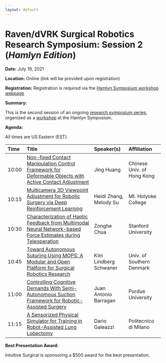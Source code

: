 ```yaml
---
layout: default
---
```


# Raven/dVRK Surgical Robotics Research Symposium: Session 2 (*Hamlyn Edition*)

**Date:**  July 19, 2021

**Location:** Online (link will be provided upon registration)

**Registration:** Registration is required via the [Hamlyn Symposium workshop webpage](https://hamlynsymposium.org/events/raven-dvrk-surgical-robotics-research/)

**Summary:**

This is the second session of an ongoing [research symposium series](../crtk-2021-research-symposium.md),
organized as a [workshop](https://hamlynsymposium.org/events/raven-dvrk-surgical-robotics-research/)
at the Hamlyn Symposium.

**Agenda:**

All times are US Eastern (EST).

| Time  | Title        | Speaker(s)  | Affiliation|
|:------|:-------------|:------------|:--------------|
| 10:00 | [Non-fixed Contact Manipulation Control Framework for Deformable Objects with Active Contact Adjustment](./deformable-object-manipulation.md) | Jing Huang  | Chinese Univ. of Hong Kong |
| 10:15 | [Multicamera 3D Viewpoint Adjustment for Robotic Surgery via Deep Reinforcement Learning](./multi-camera-viewpoint.md)  | Heidi Zhang, Melody Su   | Mt. Holyoke College     |
| 10:30 | [Characterization of Haptic Feedback from  Multimodal Neural Network-based Force Estimates during Teleoperation](./nn-haptic-feedback.md) | Zonghe Chua | Stanford University |
| 10:45 | [Toward Autonomous Suturing Using MOPS: A Modular and Open Platform for Surgical Robotics Research](./mops-autonomous-suturing.md) | Kim Lindberg Schwaner | Univ. of Southern Denmark |
| 11:00 | [Controlling Cognitive Demands With Semi-Autonomous Suction Framework for Robotic-Assisted Surgery](./semi-autonomous-suction.md) | Juan Antonio Barragan | Purdue University |
| 11:15 | [A Sensorized Physical Simulator for Training in Robot-Assisted Lung Lobectomy](./sensorized-training.md) | Dario Galeazzi | Politecnico di Milano |

**Best Presentation Award:**

Intuitive Surgical is sponsoring a $500 award for the best presentation.
